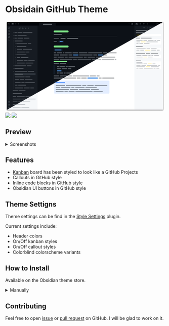 # Obsidain GitHub Theme

![Promo](/imgs/promo.png)
![](https://img.shields.io/badge/downloads-6200%2B-7ee787?style=for-the-badge&labelColor=21262d)
[![](https://img.shields.io/badge/Obsidian%20October%202022-Runner%20Up-7b6cd9?style=for-the-badge&logo=obsidian&labelColor=21262d)](https://forum.obsidian.md/t/obsidian-october-2022-winners/49087#new-theme-2)

## Preview

<details>
<summary> Screenshots </summary>
<p>

![Screenshot-1](/imgs/screenshots/note.png)

![Screenshot-2](/imgs/screenshots/note-2.png)

![Screenshot-3](/imgs/screenshots/command-palette.png)

![Kanban](/imgs/screenshots/kanban-plugin.png)

</p>
</details>

## Features

- [Kanban](https://github.com/mgmeyers/obsidian-kanban) board has been styled to look like a GitHub Projects
- Callouts in GitHub style
- Inline code blocks in GitHub style
- Obsidian UI buttons in GitHub style

## Theme Settigns

Theme settings can be find in the [Style Settings](https://github.com/mgmeyers/obsidian-style-settings) plugin.

Current settings include:

- Header colors
- On/Off kanban styles
- On/Off callout styles
- Colorblind colorscheme variants

## How to Install

Available on the Obsidian theme store.

<details>
<summary> Manually </summary>
<p>

1. Download `theme.css` and `manifest.json` files from latest [release](https://github.com/krios2146/obsidian-github/releases/)
2. Go to **/your_vault/.obsidian/themes/** and create folder for theme files
3. Paste downloaded theme files into created folder
4. In Obsidian go to Settings -> Appearance -> select GitHub theme in dropdown menu

</p>
</details>

## Contributing

Feel free to open [issue](https://github.com/krios2146/obsidian-github/issues) or [pull request](https://github.com/krios2146/obsidian-github/pulls) on GitHub. I will be glad to work on it.

